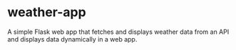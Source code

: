 # weather-app

A simple Flask web app that fetches and displays weather data from an API and displays data dynamically in a web app.

